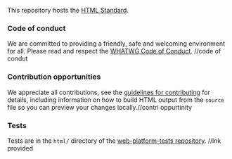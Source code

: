 This repository hosts the [HTML Standard](https://html.spec.whatwg.org/).

### Code of conduct

We are committed to providing a friendly, safe and welcoming environment for all. Please read and respect the [WHATWG Code of Conduct](https://whatwg.org/code-of-conduct). //code of condut

### Contribution opportunities

We appreciate all contributions, see the [guidelines for contributing](CONTRIBUTING.md) for details, including information on how to build HTML output from the `source` file so you can preview your changes locally.//contri oppurtinity

### Tests

Tests are in the `html/` directory of the [web-platform-tests repository](https://github.com/w3c/web-platform-tests). //lnk provided
